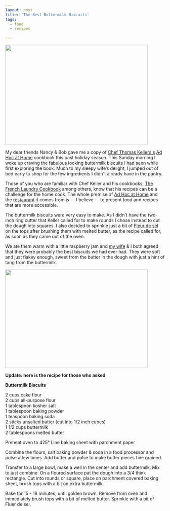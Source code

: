 ```yaml
---
layout: post
title: 'The Best Buttermilk Biscuits'
tags:
  - food
  - recipes

---
```


<img src="/images/2010/02/biscuits-2010-02-28-1.jpg" alt="" title="biscuits-2010-02-28-1" width="450" height="316" class="aligncenter size-full wp-image-449" />

<p>My dear friends Nancy & Bob gave me a copy of <a href="http://en.wikipedia.org/wiki/Thomas_Keller">Chef Thomas Kellers's</a> <a href="http://www.amazon.com/Ad-Hoc-Home-Thomas-Keller/dp/1579653774/ref=sr_1_1?ie=UTF8&s=books&qid=1267375284&sr=8-1">Ad Hoc at Home</a> cookbook this past holiday season.  This Sunday morning I woke up craving the fabulous looking buttermilk biscuits I had seen while first exploring the book.  Much to my sleepy wife’s delight, I jumped out of bed early to shop for the few ingredients I didn't already have in the pantry.</p>

<p>Those of you who are familiar with Chef Keller and his cookbooks, <a href="http://www.amazon.com/French-Laundry-Cookbook-Thomas-Keller/dp/1579651267/ref=sr_1_1?ie=UTF8&s=books&qid=1267375637&sr=8-1">The French Laundry Cookbook</a> among others, know that his recipes can be a challenge for the home cook.  The whole premise of <a href="http://www.amazon.com/Ad-Hoc-Home-Thomas-Keller/dp/1579653774/ref=sr_1_1?ie=UTF8&s=books&qid=1267375284&sr=8-1">Ad Hoc at Home</a> and the <a href="http://www.adhocrestaurant.com/index.php">restaurant</a> it comes from is &mdash; I believe &mdash; to present food and recipes that are more accessible.</p>

<p>The buttermilk biscuits were very easy to make.  As I didn't have the two-inch ring cutter that Keller called for to make rounds I chose instead to cut the dough into squares. I also decided to sprinkle just a bit of <a href="http://en.wikipedia.org/wiki/Fleur_de_sel">Fleur de sel</a> on the tops after brushing them with melted butter, as the recipe called for, as soon as they came out of the oven. </p>

<p>We ate them warm with a little raspberry jam and <a href="http://www.strategicconversations.net/">my wife</a> & I both agreed that they were probably the best biscuits we had ever had. They were soft and just flakey enough, sweet from the butter in the dough with just a hint of tang from the buttermilk.</p>

<img src="/images/2010/02/biscuits-2010-02-28-2.jpg" alt="" title="biscuits-2010-02-28-2" width="450" height="311" class="aligncenter size-full wp-image-450" />

<p><strong>Update: here is the recipe for those who asked</strong></p>

<p><strong>Buttermilk Biscuits</strong></p>

<p>2 cups cake flour<br />
2 cups all-purpose flour<br />
1 tablespoon kosher salt<br />
1 tablespoon baking powder<br />
1 teaspoon baking soda<br />
2 sticks unsalted butter (cut into 1/2 inch cubes)<br />
1 1/2 cups buttermilk<br />
2 tablespoons melted butter</p>

<p>Preheat oven to 425&deg; Line baking sheet with parchment paper</p>

<p>Combine the flours, salt baking powder & soda in a food processor and pulse a few times. Add butter and pulse to make butter pieces fine grained.</p>

<p>Transfer to a large bowl, make a well in the center and add buttermilk.  Mix to just combine. On a floured surface pat the dough into a 3/4 think rectangle.  Cut into rounds or square, place on parchment covered baking sheet, brush tops with a bit on extra buttermilk.</p>

<p>Bake for 15 - 18 minutes, until golden brown.  Remove from oven and  immediately brush tops with a bit of melted butter.  Sprinkle with a bit of Fluer de sel.</p>

